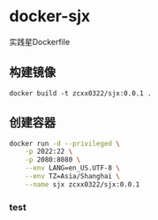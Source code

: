 # docker-sjx

实践星Dockerfile

## 构建镜像

`docker build -t zcxx0322/sjx:0.0.1 .`

## 创建容器

```bash
docker run -d --privileged \
    -p 2022:22 \
    -p 2080:8080 \
    --env LANG=en_US.UTF-8 \
    --env TZ=Asia/Shanghai \
    --name sjx zcxx0322/sjx:0.0.1
```

### test

